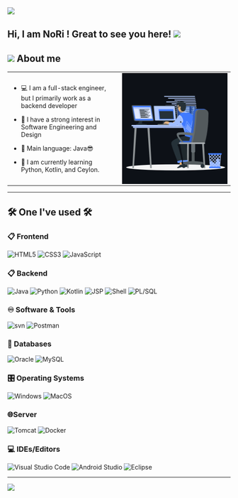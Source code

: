 <!-- header line-->
<img src="https://user-images.githubusercontent.com/73097560/115834477-dbab4500-a447-11eb-908a-139a6edaec5c.gif">

<!--h1 without bottom border-->
## Hi, I am NoRi ! Great to see you here! <img src="https://raw.githubusercontent.com/aemmadi/aemmadi/master/wave.gif" width="30px">

<!--About Me-->
## <picture><img src = "https://github.com/7oSkaaa/7oSkaaa/blob/main/Images/about_me.gif?raw=true" width = 30px></picture> About me
<table align="center">
<tr border="none">
<td width="50%" align="left">
  
- 💻 I am a full-stack engineer, but I primarily work as a backend developer

- 📝 I have a strong interest in Software Engineering and Design

- 🌟 Main language: Java😎

- 🌱 I am currently learning Python, Kotlin, and Ceylon.

</td>
<td width="50%" align="center">
 <img align="right" height="250" width="300" src="https://raw.githubusercontent.com/SubhadeepZilong/SubhadeepZilong/main/icons/animation_500_kxa883sd.gif" alt="SubhadeepZilong" /></p>  
 </td>
</tr>
</table>

---

<!--My Skills-->
## 🛠️ One I've used 🛠️ 
### 📋 Frontend
![HTML5](https://img.shields.io/badge/HTML-E34F26?style=flat-square&logo=HTML5&logoColor=white)
![CSS3](https://img.shields.io/badge/CSS-1572B6?style=flat-square&logo=CSS3&logoColor=white)
![JavaScript](https://img.shields.io/badge/JavaScript-F7DF1E?style=flat-square&logo=JavaScript&logoColor=black)


### 📋 Backend
![Java](https://img.shields.io/badge/Java-007396?logo=java&logoColor=white)
![Python](https://img.shields.io/badge/Python-3776AB?logo=python&logoColor=white)
![Kotlin](https://img.shields.io/badge/Kotlin-0095D5?logo=kotlin&logoColor=white)
![JSP](https://img.shields.io/badge/JSP-007396?logo=apache-tomcat&logoColor=white)
![Shell](https://img.shields.io/badge/Shell_Script-121011?logo=gnu-bash&logoColor=white)
![PL/SQL](https://img.shields.io/badge/PL/SQL-336791?logo=oracle&logoColor=white)


### ♾️ Software & Tools
![svn](https://img.shields.io/badge/SVN-F05032?style=flat-square&logo=svn&logoColor=white)
![Postman](https://img.shields.io/badge/Postman-FF6C37?logo=postman&logoColor=white)


### 💾 Databases
![Oracle](https://img.shields.io/badge/Oracle-F80000?logo=oracle&logoColor=white)
![MySQL](https://img.shields.io/badge/MySQL-4479A1?logo=mysql&logoColor=white)


### 🎛️ Operating Systems
![Windows](https://img.shields.io/badge/Windows-0078D6?style=flat-square&logo=Windows&logoColor=white)
![MacOS](https://img.shields.io/badge/MacOS-000000?style=flat-square&logo=macOS&logoColor=white)


### 🌐Server
![Tomcat](https://img.shields.io/badge/Tomcat-F8DC75?logo=apache-tomcat&logoColor=black)
![Docker](https://img.shields.io/badge/Docker-2496ED?logo=docker&logoColor=white)


### 💻 IDEs/Editors
![Visual Studio Code](https://img.shields.io/badge/Visual_Studio_Code-007ACC?style=flat-square&logo=Visual-Studio-Code&logoColor=white)
![Android Studio](https://img.shields.io/badge/Android%20Studio-3DDC84.svg?logo=android-studio&logoColor=white)
![Eclipse](https://img.shields.io/badge/Eclipse-2C2255?logo=eclipse-ide&logoColor=white)


---

<!--Github Stats
## Github Stats <img src = "https://i.pinimg.com/originals/65/c4/f4/65c4f452571be1261e9c623f7da488ac.gif" width = 35px>
### 作成中-->

<!-- footer line-->
<img src="https://user-images.githubusercontent.com/73097560/115834477-dbab4500-a447-11eb-908a-139a6edaec5c.gif">
